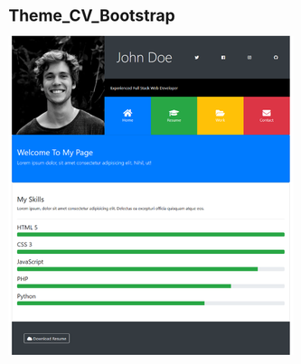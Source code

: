 # Theme_CV_Bootstrap

![Project Preview](https://raw.githubusercontent.com/Andrei1694/Theme_CV_Bootstrap/master/git-img.png)
